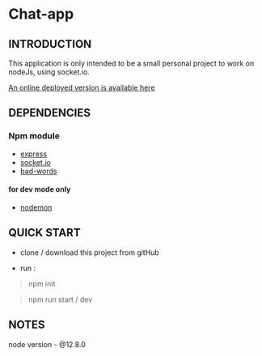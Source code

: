 # Chat-app

## INTRODUCTION 

This application is only intended to be a small personal project to work on nodeJs, using socket.io.

[An online deployed version is available here](https://falhuor-chat-app.herokuapp.com/)


## DEPENDENCIES 

### Npm module

- [express](https://www.npmjs.com/package/express)
- [socket.io](https://www.npmjs.com/package/socket.io) 
- [bad-words](https://www.npmjs.com/package/bad-words) 

#### for dev mode only

- [nodemon](https://www.npmjs.com/package/nodemon)


## QUICK START

- clone / download this project from gitHub<br>

- run :

> npm init <br>

> npm run start / dev <br>


## NOTES

 node version - @12.8.0
